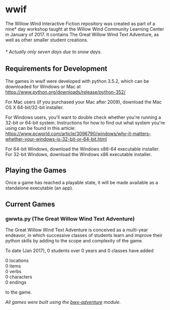 # wwif

The Willow Wind Interactive Fiction repository was created as part of a
nine* day workshop taught at the Willow Wind Community Learning Center in
January of 2017.  It contains The Great Willow Wind Text Adventure, as well as
other smaller student creations.

###### \* Actually only seven days due to snow days.

## Requirements for Development

The games in wwif were developed with python 3.5.2, which can be downloaded for Windows or Mac at https://www.python.org/downloads/release/python-352/

For Mac users (if you purchased your Mac after 2009), download the Mac OS X 64-bit/32-bit installer.

For Windows users, you'll want to double check whether you're running a 32-bit or 64-bit system.  Instructions for how to find out what system you're using can be found in this article: https://www.pcworld.com/article/3096790/windows/why-it-matters-whether-your-windows-is-32-bit-or-64-bit.html

For 64-bit Windows, download the Windows x86-64 executable installer.
For 32-bit Windows, download the Windows x86 executable installer.

## Playing the Games

Once a game has reached a playable state, it will be made available as a standalone executable (an app).

## Current Games

### gwwta.py (The Great Willow Wind Text Adventure)

The Great Willow Wind Text Adventure is conceived as a multi-year endeavor, in
which successive classes of students learn and improve their python skills by
adding to the scope and complexity of the game.

To date (Jan 2017), 0 students over 0 years and 0 classes have added  
  
0 locations  
0 items  
0 verbs  
0 characters  
0 endings  
  
to the game.

*All games were built using the [bwx-adventure](https://github.com/gever/bwx-adventure) module.*

